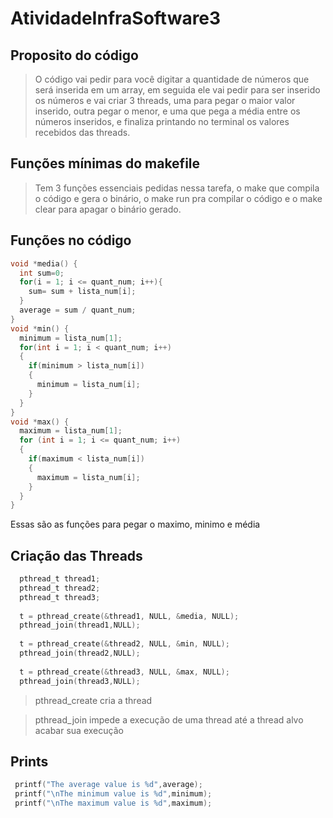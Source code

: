 # AtividadeInfraSoftware3

## Proposito do código

>O código vai pedir para você digitar a quantidade de números que será inserida em um array, em seguida ele vai pedir para ser inserido os números e vai criar 3 threads, uma para pegar o maior valor inserido, outra pegar o menor, e uma que pega a média entre os números inseridos, e finaliza printando no terminal os valores recebidos das threads.

## Funções mínimas do makefile

> Tem 3 funções essenciais pedidas nessa tarefa, o make que compila o código e gera o binário, o make run pra compilar o código e o make clear para apagar o binário gerado.

## Funções no código

```c 
void *media() { 
  int sum=0;
  for(i = 1; i <= quant_num; i++){
    sum= sum + lista_num[i]; 
  }
  average = sum / quant_num; 
}
void *min() { 
  minimum = lista_num[1]; 
  for(int i = 1; i < quant_num; i++)
  {
    if(minimum > lista_num[i])
    {
      minimum = lista_num[i]; 
    }
  }
} 
void *max() { 
  maximum = lista_num[1]; 
  for (int i = 1; i <= quant_num; i++) 
  {
    if(maximum < lista_num[i]) 
    {
      maximum = lista_num[i]; 
    }
  }
}
```
Essas são as funções para pegar o maximo, minimo e média
## Criação das Threads
```c
  pthread_t thread1; 
  pthread_t thread2; 
  pthread_t thread3; 
  
  t = pthread_create(&thread1, NULL, &media, NULL); 
  pthread_join(thread1,NULL); 
  
  t = pthread_create(&thread2, NULL, &min, NULL); 
  pthread_join(thread2,NULL); 
  
  t = pthread_create(&thread3, NULL, &max, NULL);
  pthread_join(thread3,NULL); 
```
> pthread_create cria a thread

>  pthread_join impede a execução de uma thread até a thread alvo acabar sua execução
  
## Prints
```c
 printf("The average value is %d",average);  
 printf("\nThe minimum value is %d",minimum); 
 printf("\nThe maximum value is %d",maximum); 
```

